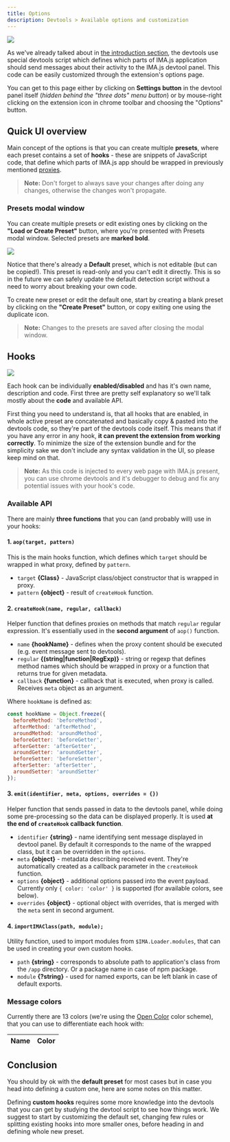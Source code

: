 ```yaml
---
title: Options
description: Devtools > Available options and customization
---
```


<div class="image is-padded-with-shadow">
  <img src="{{ '/img/docs/devtools-options.png?v=' | append: site.github.build_revision | relative_url }}" />
</div>

As we've already talked about in [the introduction section](/docs/devtools-introduction), the devtools
use special devtools script which defines which parts of IMA.js application should send messages about
their activity to the IMA.js devtool panel. This code can be easily customized through the extension's options page.

You can get to this page either by clicking on **Settings button** in the devtool panel itself (_hidden behind the
"three dots" menu button_) or by mouse-right clicking on the extension icon in chrome toolbar
and choosing the "Options" button.

## Quick UI overview

Main concept of the options is that you can create multiple **presets**, where each preset contains a set of **hooks** -
these are snippets of JavaScript code, that define which parts of IMA.js app should be wrapped in previously mentioned
[proxies](/docs/devtools-introduction#devtools-script).

> **Note:** Don't forget to always save your changes after doing any changes, otherwise the changes won't propagate.

### Presets modal window

You can create multiple presets or edit existing ones by clicking on the **"Load or Create Preset"** button, where
you're presented with Presets modal window. Selected presets are **marked bold**.

<div class="image is-padded-with-shadow">
  <img src="{{ '/img/docs/devtools-options-presets.png?v=' | append: site.github.build_revision | relative_url }}" />
</div>

Notice that there's already a **Default** preset, which is not editable (but can be copied!). This preset
is read-only and you can't edit it directly. This is so in the future we can safely update the default detection script
without a need to worry about breaking your own code.

To create new preset or edit the default one, start by creating a blank preset by clicking on the **"Create Preset"**
button, or copy exiting one using the duplicate icon.

> **Note:** Changes to the presets are saved after closing the modal window.

## Hooks

<div class="image is-padded-with-shadow">
  <img src="{{ '/img/docs/devtools-options-hooks.png?v=' | append: site.github.build_revision | relative_url }}" />
</div>

Each hook can be individually **enabled/disabled** and has it's own name, description and code. First three are pretty
self explanatory so we'll talk mostly about the **code** and available API.

First thing you need to understand is, that all hooks that are enabled, in whole active preset are concatenated and
basically copy & pasted into the devtools code, so they're part of the devtools code itself. This means that if you
have any error in any hook, **it can prevent the extension from working correctly**. To minimize the size of the extension
bundle and for the simplicity sake we don't include any syntax validation in the UI, so please keep mind on that.

> **Note:** As this code is injected to every web page with IMA.js present, you can use chrome devtools and it's debugger
>to debug and fix any potential issues with your hook's code.

### Available API

There are mainly **three functions** that you can (and probably will) use in your hooks:

#### 1. `aop(target, pattern)`

This is the main hooks function, which defines which `target` should be wrapped in what proxy, defined by `pattern`.

- `target` **{Class}** - JavaScript class/object constructor that is wrapped in proxy.
- `pattern` **{object}** - result of `createHook` function.

#### 2. `createHook(name, regular, callback)`

Helper function that defines proxies on methods that match `regular` regular expression. It's essentially used
in the **second argument** of `aop()` function.

- `name` **{hookName}** - defines when the proxy content should be executed (e.g. event message sent to devtools).
- `regular` **{(string\|function\|RegExp)}** - string or regexp that defines method names which should be wrapped in
   proxy or a function that returns true for given metadata.
- `callback` **{function}** - callback that is executed, when proxy is called. Receives `meta` object as an argument.

Where `hookName` is defined as:

```javascript
const hookName = Object.freeze({
  beforeMethod: 'beforeMethod',
  afterMethod: 'afterMethod',
  aroundMethod: 'aroundMethod',
  beforeGetter: 'beforeGetter',
  afterGetter: 'afterGetter',
  aroundGetter: 'aroundGetter',
  beforeSetter: 'beforeSetter',
  afterSetter: 'afterSetter',
  aroundSetter: 'aroundSetter'
});
```

#### 3. `emit(identifier, meta, options, overrides = {})`

Helper function that sends passed in data to the devtools panel, while doing some pre-processing so the data
can be displayed properly. It is used **at the end of `createHook` callback function**.

- `identifier` **{string}** - name identifying sent message displayed in devtool panel.
  By default it corresponds to the name of the wrapped class, but it can be overridden in the `options`.
- `meta` **{object}** - metadata describing received event. They're automatically created as a callback parameter
  in the `createHook` function.
- `options` **{object}** - additional options passed into the event payload. Currently only `{ color: 'color' }` is supported
  (for available colors, see below).
- `overrides`  **{object}** - optional object with overrides, that is merged with the `meta` sent in second argument.

#### 4. `importIMAClass(path, module);`

Utility function, used to import modules from `$IMA.Loader.modules`, that can be used in creating your own
custom hooks.

- `path` **{string}** - corresponds to absolute path to application's class from the `/app` directory. Or a package name
in case of npm package.
- `module` **{?string}** - used for named exports, can be left blank in case of default exports.

### Message colors

Currently there are 13 colors (we're using the [Open Color](https://yeun.github.io/open-color/) color scheme),
that you can use to differentiate each hook with:

<table class="table is-bordered">
  <thead>
    <tr>
      <th>Name</th>
      <th>Color</th>
    </tr>
  </thead>
  <tbody>
  </tbody>
</table>

## Conclusion

You should by ok with the **default preset** for most cases but in case you head into defining a custom one, here are
some notes on this matter.

Defining **custom hooks** requires some more knowledge into the devtools that you can get by studying the devtool script to see how things work. We suggest to start by customizing the default set, changing few rules or splitting
existing hooks into more smaller ones, before heading in and defining whole new preset.
